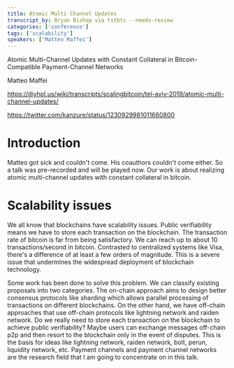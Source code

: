 ```yaml
---
title: Atomic Multi Channel Updates
transcript_by: Bryan Bishop via tstbtc --needs-review
categories: ['conference']
tags: ['scalability']
speakers: ['Matteo Maffei']
---
```


Atomic Multi-Channel Updates with Constant Collateral in Bitcoin-Compatible Payment-Channel Networks

Matteo Maffei

<https://diyhpl.us/wiki/transcripts/scalingbitcoin/tel-aviv-2019/atomic-multi-channel-updates/>

<https://twitter.com/kanzure/status/1230929981011660800>

# Introduction

Matteo got sick and couldn't come. His coauthors couldn't come either. So a talk was pre-recorded and will be played now. Our work is about realizing atomic multi-channel updates with constant collateral in bitcoin.

# Scalability issues

We all know that blockchains have scalability issues. Public verifiability means we have to store each transaction on the blockchain. The transaction rate of bitcoin is far from being satisfactory. We can reach up to about 10 transactions/second in bitcoin. Contrasted to centralized systems like Visa, there's a difference of at least a few orders of magnitude. This is a severe issue that undermines the widespread deployment of blockchain technology.

Some work has been done to solve this problem. We can classify existing proposals into two categories. The on-chain approach aims to design better consensus protocols like sharding which allows parallel processing of transactions on different blockchains. On the other hand, we have off-chain approaches that use off-chain protocols like lightning network and raiden network. Do we really need to store each transaction on the blockchain to achieve public verifiability? Maybe users can exchange messages off-chain p2p and then resort to the blockchain only in the event of disputes. This is the basis for ideas like lightning network, raiden network, bolt, perun, liquidity network, etc. Payment channels and payment channel networks are the research field that I am going to concentrate on in this talk.

